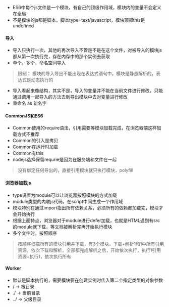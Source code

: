 - ES6中每个js文件是一个模块，有自己的顶级作用域，模块内的变量不会定义在全局
- 不是模块的js都是脚本，脚本type=text/javascript，模块顶部this是undefined


#### 导入

- 导入只执行一次，其他的再次导入不管是不是在这个文件，对被导入的模块js都从第一次执行完，存在内存中的那个实例去获取
-  单个，多个，命名空间导入

> 限制： 模块的导入导出不能出现在表达式语句中，模块是静态解析的，表达式是动态执行的


- 导入看起来像结构，其实不是，导入的变量并不能在当前文件进行修改，只能通过调用一起导入的方法去到导出模块中去对变量进行修改
- 重命名  as 新名字



#### CommonJS和ES6

- Common使用的require语法，引用需要等模块加载完成，在浏览器端这样加载方式不推荐
- Common的引入是拷贝
- Common在运行时加载
- Common有this
- nodejs选择保留requrie是因为在服务端和文件在一起

> 没有绑定任何导出的，直接引用模块就只执行模块，polyfill


#### 浏览器加载js

- type设置为module可以让浏览器按照模块的方式加载
- module类型的内联js代码，在script中间生成一个作用域
- 模块特别在通过import指出所有依赖关系，必须所有的依赖都加载完，模块才会开始执行
- 根据上面特点，浏览器对于module进行defer加载，也就是HTML遇到有src的module就下载，等文档被解析完再开始执行模块
- 多个文件时，按照顺序


> 按顺序扫描所有的模块引用并下载，有3个模块，下载+解析1和1中所有引用资源，依次下载和解析，全部都完成解析之后，开始依次执行，执行1引用资源+执行1，依次执行所有



#### Worker

- 默认是脚本执行的，需要模块要在创建实例时传入第二个指定类型的对象参数
- /  -> 根目录
- ./  -> 当前目录
- ../  -> 父级目录

